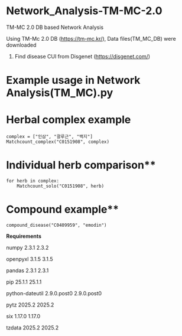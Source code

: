 # Network_Analysis-TM-MC-2.0
TM-MC 2.0 DB based Network Analysis

Using TM-Mc 2.0 DB (https://tm-mc.kr/), Data files(TM_MC_DB) were downloaded 

1. Find disease CUI from Disgenet (https://disgenet.com/)

# Example usage in **Network Analysis(TM_MC).py**
   
   # Herbal complex example
    complex = ["인삼", "괄루근", "백지"]
    Matchcount_complex("C0151908", complex)

# Individual herb comparison**
    for herb in complex:
        Matchcount_solo("C0151908", herb)

# Compound example**
    compound_disease("C0409959", "emodin")

**Requirements**

numpy	2.3.1	2.3.2

openpyxl	3.1.5	3.1.5

pandas	2.3.1	2.3.1

pip	25.1.1	25.1.1

python-dateutil	2.9.0.post0	2.9.0.post0

pytz	2025.2	2025.2

six	1.17.0	1.17.0

tzdata	2025.2	2025.2
